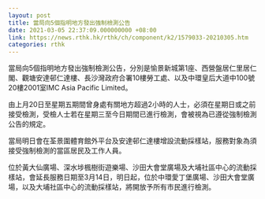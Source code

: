 ```yaml
---
layout: post
title: 當局向5個指明地方發出強制檢測公告
date: 2021-03-05 22:37:09.000000000 +08:00
link: https://news.rthk.hk/rthk/ch/component/k2/1579033-20210305.htm
categories: rthk
---
```


當局向5個指明地方發出強制檢測公告，分別是愉景新城第1座、西營盤居仁里居仁閣、觀塘安達邨仁達樓、長沙灣政府合署10樓勞工處、以及中環皇后大道中100號20樓2001室IMC Asia Pacific Limited。

由上月20日至星期五期間曾身處有關地方超過2小時的人士，必須在星期日或之前接受檢測，受檢人士若在星期三至今日期間已進行檢測，會被視為已遵從強制檢測公告的規定。

當局明日會在荃景圍體育館外平台及安達邨仁達樓增設流動採樣站，服務對象為須接受強制檢測的當區居民及工作人員。

位於黃大仙廣場、深水埗楓樹街遊樂場、沙田大會堂廣場及大埔社區中心的流動採樣站，會延長服務日期至3月14日，明日起，位於中環愛丁堡廣場、沙田大會堂廣場，以及大埔社區中心的流動採樣站，將開放予所有市民進行檢測。
